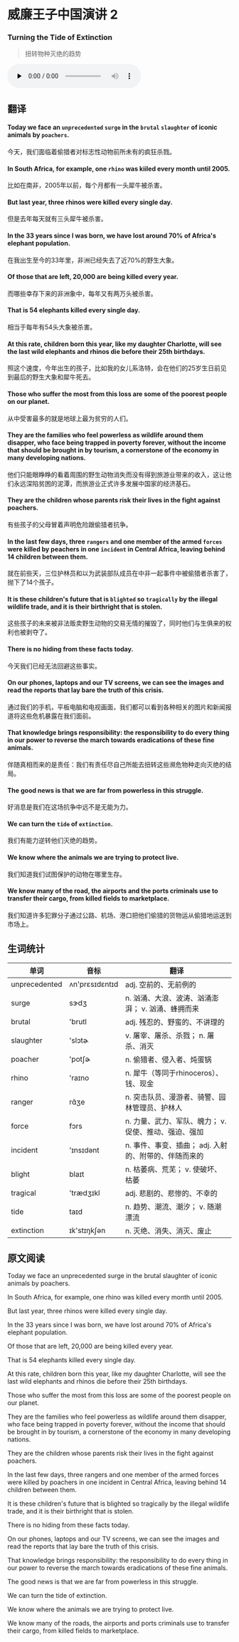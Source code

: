 # 威廉王子中国演讲 2
### Turning the Tide of Extinction
>扭转物种灭绝的趋势

<audio id="audio" controls="" controlsList="nodownload" oncontextmenu="return false" preload="none">
    <source id="mp3" src="../audio/2019-May/Turning the Tide of Extinction.mp3">
</audio>

## 翻译
#### Today we face an `unprecedented` `surge` in the `brutal` `slaughter` of iconic animals by `poachers`.
今天，我们面临着偷猎者对标志性动物前所未有的疯狂杀戮。
#### In South Africa, for example, one `rhino` was kiiled every month until 2005.
比如在南非，2005年以前，每个月都有一头犀牛被杀害。
#### But last year, three rhinos were killed every single day.
但是去年每天就有三头犀牛被杀害。
#### In the 33 years since I was born, we have lost around 70% of Africa's elephant population.
在我出生至今的33年里，非洲已经失去了近70%的野生大象。
#### Of those that are left, 20,000 are being killed every year.
而哪些幸存下来的非洲象中，每年又有两万头被杀害。
#### That is 54 elephants killed every single day.
相当于每年有54头大象被杀害。
#### At this rate, children born this year, like my daughter Charlotte, will see the last wild elephants and rhinos die before their 25th birthdays.
照这个速度，今年出生的孩子，比如我的女儿系洛特，会在他们的25岁生日前见到最后的野生大象和犀牛死去。
#### Those who suffer the most from this loss are some of the poorest people on our planet.
从中受害最多的就是地球上最为贫穷的人们。
#### They are the families who feel powerless as wildlife around them disapper, who face being trapped in poverty forever, without the income that should be brought in by tourism, a cornerstone of the economy in many developing nations.
他们只能眼睁睁的看着周围的野生动物消失而没有得到旅游业带来的收入，这让他们永远深陷贫困的泥潭，而旅游业正式许多发展中国家的经济基石。
#### They are the children whose parents risk their lives in the fight against poachers.
有些孩子的父母冒着声明危险跟偷猎者抗争。
#### In the last few days, three `rangers` and one member of the armed `forces` were killed by peachers in one `incident` in Central Africa, leaving behind 14 children between them.
就在前些天，三位护林员和以为武装部队成员在中非一起事件中被偷猎者杀害了，抛下了14个孩子。
#### It is these children's future that is `blighted` so `tragically` by the illegal wildlife trade, and it is their birthright that is stolen.
这些孩子的未来被非法贩卖野生动物的交易无情的摧毁了，同时他们与生俱来的权利也被剥夺了。
#### There is no hiding from these facts today.
今天我们已经无法回避这些事实。
#### On our phones, laptops and our TV screens, we can see the images and read the reports that lay bare the truth of this crisis.
通过我们的手机，平板电脑和电视画面，我们都可以看到各种相关的图片和新闻报道将这些危机暴露在我们面前。
#### That knowledge brings responsibility: the responsibility to do every thing in our power to reverse the march towards eradications of these fine animals.
伴随真相而来的是责任：我们有责任尽自己所能去扭转这些濒危物种走向灭绝的结局。
#### The good news is that we are far from powerless in this struggle.
好消息是我们在这场抗争中远不是无能为力。
#### We can turn the `tide` of `extinction`.
我们有能力逆转他们灭绝的趋势。
#### We know where the animals we are trying to protect live.
我们知道我们试图保护的动物在哪里生存。
#### We know many of the road, the airports and the ports criminals use to transfer their cargo, from killed fields to marketplace.
我们知道许多犯罪分子通过公路、机场、港口把他们偷猎的货物运从偷猎地运送到市场上。
## 生词统计
| 单词 | 音标 | 翻译 |
|-|-|-|
| unprecedented | ʌn'prɛsɪdɛntɪd | adj. 空前的、无前例的 |
| surge | sɝdʒ | n. 汹涌、大浪、波涛、汹涌澎湃； v. 汹涌、蜂拥而来 |
| brutal | 'brutl | adj. 残忍的、野蛮的、不讲理的 |
| slaughter | 'slɔtɚ | v. 屠宰、屠杀、杀戮； n. 屠杀、消灭 |
| poacher | 'potʃɚ | n. 偷猎者、侵入者、炖蛋锅 |
| rhino | 'raɪno | n. 犀牛（等同于rhinoceros）、钱、现金 |
| ranger | rɑ̃ʒe | n. 突击队员、漫游者、骑警、园林管理员、护林人  |
| force | fɔrs | n. 力量、武力、军队、魄力； v. 促使、推动、强迫、强加 |
| incident | 'ɪnsɪdənt | n. 事件、事变、插曲； adj. 入射的、附带的、伴随而来的 |
| blight | blaɪt | n. 枯萎病、荒芜； v. 使破坏、枯萎 |
| tragical | 'trædʒɪkl | adj. 悲剧的、悲惨的、不幸的 |
| tide | taɪd | n. 趋势、潮流、潮汐； v. 随潮漂流 |
| extinction | ɪk'stɪŋkʃən | n. 灭绝、消失、消灭、废止 |

## 原文阅读
Today we face an unprecedented surge in the brutal slaughter of iconic animals by poachers.

In South Africa, for example, one rhino was killed every month until 2005.

But last year, three rhinos were killed every single day.

In the 33 years since I was born, we have lost around 70% of Africa's elephant population.

Of those that are left, 20,000 are being killed every year.

That is 54 elephants killed every single day.

At this rate, children born this year, like my daughter Charlotte, will see the last wild elephants and rhinos die before their 25th birthdays.

Those who suffer the most from this loss are some of the poorest people on our planet.

They are the families who feel powerless as wildlife around them disapper, who face being trapped in poverty forever, without the income that should be brought in by tourism, a cornerstone of the economy in many developing nations.

They are the children whose parents risk their lives in the fight against poachers.

In the last few days, three rangers and one member of the armed forces were killed by poachers in one incident in Central Africa, leaving behind 14 children between them.

It is these children's future that is blighted so tragically by the illegal wildlife trade, and it is their birthright that is stolen.

There is no hiding from these facts today.

On our phones, laptops and our TV screens, we can see the images and read the reports that lay bare the truth of this crisis.

That knowledge brings responsibility: the responsibility to do every thing in our power to reverse the march towards eradications of these fine animals.

The good news is that we are far from powerless in this struggle.

We can turn the tide of extinction.

We know where the animals we are trying to protect live.

We know many of the roads, the airports and ports criminals use to transfer their cargo, from killed fields to marketplace.